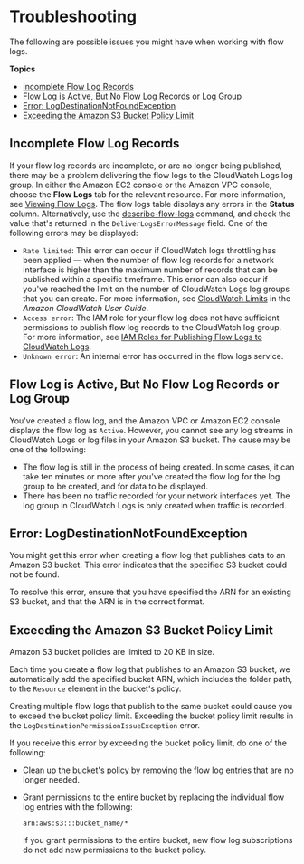 # Troubleshooting<a name="flow-logs-troubleshooting"></a>

The following are possible issues you might have when working with flow logs\.

**Topics**
+ [Incomplete Flow Log Records](#flow-logs-troubleshooting-incomplete-records)
+ [Flow Log is Active, But No Flow Log Records or Log Group](#flow-logs-troubleshooting-no-log-group)
+ [Error: LogDestinationNotFoundException](#flow-logs-troubleshooting-not-found)
+ [Exceeding the Amazon S3 Bucket Policy Limit](#flow-logs-troubleshooting-policy-limit)

## Incomplete Flow Log Records<a name="flow-logs-troubleshooting-incomplete-records"></a>

If your flow log records are incomplete, or are no longer being published, there may be a problem delivering the flow logs to the CloudWatch Logs log group\. In either the Amazon EC2 console or the Amazon VPC console, choose the **Flow Logs** tab for the relevant resource\. For more information, see [Viewing Flow Logs](working-with-flow-logs.md#view-flow-logs)\. The flow logs table displays any errors in the **Status** column\. Alternatively, use the [describe\-flow\-logs](https://docs.aws.amazon.com/cli/latest/reference/ec2/describe-flow-logs.html) command, and check the value that's returned in the `DeliverLogsErrorMessage` field\. One of the following errors may be displayed:
+ `Rate limited`: This error can occur if CloudWatch logs throttling has been applied — when the number of flow log records for a network interface is higher than the maximum number of records that can be published within a specific timeframe\. This error can also occur if you've reached the limit on the number of CloudWatch Logs log groups that you can create\. For more information, see [CloudWatch Limits](https://docs.aws.amazon.com/AmazonCloudWatch/latest/DeveloperGuide/cloudwatch_limits.html) in the *Amazon CloudWatch User Guide*\.
+ `Access error`: The IAM role for your flow log does not have sufficient permissions to publish flow log records to the CloudWatch log group\. For more information, see [IAM Roles for Publishing Flow Logs to CloudWatch Logs](flow-logs-cwl.md#flow-logs-iam)\.
+ `Unknown error`: An internal error has occurred in the flow logs service\. 

## Flow Log is Active, But No Flow Log Records or Log Group<a name="flow-logs-troubleshooting-no-log-group"></a>

You've created a flow log, and the Amazon VPC or Amazon EC2 console displays the flow log as `Active`\. However, you cannot see any log streams in CloudWatch Logs or log files in your Amazon S3 bucket\. The cause may be one of the following:
+ The flow log is still in the process of being created\. In some cases, it can take ten minutes or more after you've created the flow log for the log group to be created, and for data to be displayed\.
+ There has been no traffic recorded for your network interfaces yet\. The log group in CloudWatch Logs is only created when traffic is recorded\.

## Error: LogDestinationNotFoundException<a name="flow-logs-troubleshooting-not-found"></a>

You might get this error when creating a flow log that publishes data to an Amazon S3 bucket\. This error indicates that the specified S3 bucket could not be found\.

To resolve this error, ensure that you have specified the ARN for an existing S3 bucket, and that the ARN is in the correct format\.

## Exceeding the Amazon S3 Bucket Policy Limit<a name="flow-logs-troubleshooting-policy-limit"></a>

Amazon S3 bucket policies are limited to 20 KB in size\.

Each time you create a flow log that publishes to an Amazon S3 bucket, we automatically add the specified bucket ARN, which includes the folder path, to the `Resource` element in the bucket's policy\.

Creating multiple flow logs that publish to the same bucket could cause you to exceed the bucket policy limit\. Exceeding the bucket policy limit results in the `LogDestinationPermissionIssueException` error\.

If you receive this error by exceeding the bucket policy limit, do one of the following:
+ Clean up the bucket's policy by removing the flow log entries that are no longer needed\.
+ Grant permissions to the entire bucket by replacing the individual flow log entries with the following:

  ```
  arn:aws:s3:::bucket_name/*
  ```

  If you grant permissions to the entire bucket, new flow log subscriptions do not add new permissions to the bucket policy\.